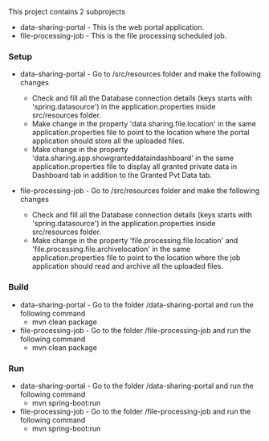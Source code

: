This project contains 2 subprojects
* data-sharing-portal - This is the web portal application.
* file-processing-job - This is the file processing scheduled job.

### Setup
* data-sharing-portal - Go to /src/resources folder and make the following changes
    - Check and fill all the Database connection details (keys starts with 'spring.datasource') in the application.properties inside src/resources folder.
    - Make change in the property 'data.sharing.file.location' in the same application.properties file to point to the location where the portal application should store all the uploaded files.
    - Make change in the property 'data.sharing.app.showgranteddataindashboard' in the same application.properties file to display all granted private data in Dashboard tab in addition to the Granted Pvt Data tab.

* file-processing-job - Go to /src/resources folder and make the following changes
    - Check and fill all the Database connection details (keys starts with 'spring.datasource') in the application.properties inside src/resources folder.
    - Make change in the property 'file.processing.file.location' and 'file.processing.file.archivelocation' in the same application.properties file to point to the location where the job application should read and archive all the uploaded files.


### Build
* data-sharing-portal - Go to the folder /data-sharing-portal and run the following command
    - mvn clean package
* file-processing-job - Go to the folder /file-processing-job and run the following command
    - mvn clean package

### Run
* data-sharing-portal - Go to the folder /data-sharing-portal and run the following command
    - mvn spring-boot:run
* file-processing-job - Go to the folder /file-processing-job and run the following command
    - mvn spring-boot:run
